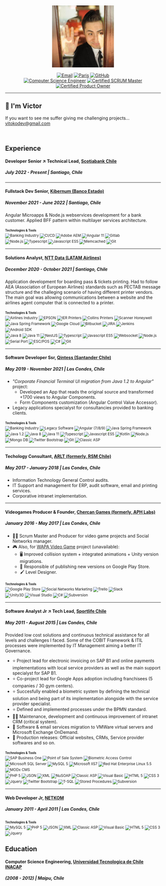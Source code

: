 <p align="center"><img src="profile.jpg" style="max-height: 200px" /></p>

<p align="center">
  <a href="mailto:vitokodev@gmail.com"><img src="https://img.shields.io/badge/Email-vitokodev%40gmail.com-red.svg" alt="Email"></a>
  <a href="https://maps.app.goo.gl/UtckGB3f3VXprdn69"><img src="https://img.shields.io/badge/Location-Rancagua%2C_Chile-00FFB4.svg" alt="Paris"></a>
  <a href="https://github.com/vitokodev"><img src="https://img.shields.io/badge/GitHub-Learning_Refuge-000000.svg" alt="GitHub"></a>
  <br>
  <a href="https://maps.app.goo.gl/UtckGB3f3VXprdn69"><img src="https://img.shields.io/badge/Computer_Science_Engineer-darkblue.svg" alt="Computer Science Engineer"></a>
  <a href="https://maps.app.goo.gl/UtckGB3f3VXprdn69"><img src="https://img.shields.io/badge/SCRUM_Master-blue.svg" alt="Certified SCRUM Master"></a>
  <a href="https://maps.app.goo.gl/UtckGB3f3VXprdn69"><img src="https://img.shields.io/badge/Product_Owner-blue.svg" alt="Certified Product Owner"></a>
</p>

---
## 👋 I'm Victor

If you want to see me suffer giving me challenging projects...
vitokodev@gmail.com

<br/>

## Experience

#### Developer Senior ↗ Technical Lead, [Scotiabank Chile](https://www.scotiabank.cl/)
##### July 2022 - Present | Santiago, Chile

--- 

#### Fullstack Dev Senior, [Kibernum (Banco Estado)](https://www.kibernum.com/)
##### November 2021 - June 2022 | Santiago, Chile

Angular Microapps & Node.js webservices development for a bank customer. Applied BFF pattern within multilayer services architecture.

<small>
  <small><b>Technologies & Tools</b></small>
  <br>
  <img src="https://img.shields.io/badge/Banking_Industry-red.svg" alt="Banking Industry"/>
  <img src="https://img.shields.io/badge/CI%2FCD-red.svg" alt="CI/CD"/>
  <img src="https://img.shields.io/badge/Adobe_AEM-blue.svg" alt="Adobe AEM"/>
  <img src="https://img.shields.io/badge/Angular 11-blue.svg" alt="Angular 11"/>
  <img src="https://img.shields.io/badge/Gitlab-blue.svg" alt="Gitlab"/>
  <br>
  <img src="https://img.shields.io/badge/Node.js-darkgreen.svg" alt="Node.js"/>
  <img src="https://img.shields.io/badge/Typescript-darkgreen.svg" alt="Typescript"/>
  <img src="https://img.shields.io/badge/Javascript_ES5-darkgreen.svg" alt="Javascript ES5"/>
  <img src="https://img.shields.io/badge/Memcached-darkgreen.svg" alt="Memcached"/>
  <img src="https://img.shields.io/badge/Git-darkgreen.svg" alt="Git"/>
</small>

--- 

#### Solutions Analyst, [NTT Data (LATAM Airlines)](https://cl.nttdata.com/)
##### December 2020 - October 2021  | Santiago, Chile
Application development for boarding pass & tickets printing. Had to follow AEA (Association of European Airlines) standards such as PECTAB message structure and the challeging scenario of having different printer vendors. The main goal was allowing communications between a website and the airlines agent computer that is connected to a printer.

<small>
  <small><b>Technologies & Tools</b></small>
  <br>
  <img src="https://img.shields.io/badge/Airlines_Industry-red.svg" alt="Airlines Industry"/>
  <img src="https://img.shields.io/badge/EPSON-red.svg" alt="EPSON"/>
  <img src="https://img.shields.io/badge/IER_Printers-red.svg" alt="IER Printers"/>
  <img src="https://img.shields.io/badge/Collins_Printers-red.svg" alt="Collins Printers"/>
  <img src="https://img.shields.io/badge/Scanner_Honeywell-red.svg" alt="Scanner Honeywell"/>
  <br>
  <img src="https://img.shields.io/badge/Java_Spring_Framework-blue.svg" alt="Java Spring Framework"/>
  <img src="https://img.shields.io/badge/Google_Cloud-blue.svg" alt="Google Cloud"/>
  <img src="https://img.shields.io/badge/Bitbucket-blue.svg" alt="Bitbucket"/>
  <img src="https://img.shields.io/badge/JIRA-blue.svg" alt="JIRA"/>
  <img src="https://img.shields.io/badge/Jenkins-blue.svg" alt="Jenkins"/>
  <img src="https://img.shields.io/badge/Android_SDK-blue.svg" alt="Android SDK"/>
  <br>
  <img src="https://img.shields.io/badge/Java_8-darkgreen.svg" alt="Java 8"/>
  <img src="https://img.shields.io/badge/Java_11-darkgreen.svg" alt="Java 11"/>
  <img src="https://img.shields.io/badge/NestJS-darkgreen.svg" alt="NestJS"/>
  <img src="https://img.shields.io/badge/Typescript-darkgreen.svg" alt="Typescript"/>
  <img src="https://img.shields.io/badge/Javascript_ES5-darkgreen.svg" alt="Javascript ES5"/>
  <img src="https://img.shields.io/badge/Websocket-darkgreen.svg" alt="Websocket"/>
  <img src="https://img.shields.io/badge/Node.js-darkgreen.svg" alt="Node.js"/>
  <img src="https://img.shields.io/badge/Serial_Port-darkgreen.svg" alt="Serial Port"/>
  <img src="https://img.shields.io/badge/ESC%2FPOS-darkgreen.svg" alt="ESC/POS"/>
  <img src="https://img.shields.io/badge/C%23-darkgreen.svg" alt="C#"/>
  <img src="https://img.shields.io/badge/Git-darkgreen.svg" alt="Git"/>
</small>

---

#### Software Developer Ssr, [Qintess (Santander Chile)](https://qintess.com/es)
##### May 2019 - November 2021  | Las Condes, Chile
* _"Corporate Financial Terminal UI migration from Java 1.2 to Angular"_ project:
  * Developed an App that reads the original source and transformed +1700 views to Angular Components.
  * Form Components customization (Angular Control Value Accessor).
* Legacy applications specialyst for consultancies provided to banking clients.

<small>
  <small><b>Technologies & Tools</b></small>
  <br>
  <img src="https://img.shields.io/badge/Banking_Industry-red.svg" alt="Banking Industry"/>
  <img src="https://img.shields.io/badge/Legacy_Software-red.svg" alt="Legacy Software"/>
  <img src="https://img.shields.io/badge/Angular_%287%2F8%2F9%29-blue.svg" alt="Angular (7/8/9)"/>
  <img src="https://img.shields.io/badge/Java_Spring_Framework-blue.svg" alt="Java Spring Framework"/>
  <br>
  <img src="https://img.shields.io/badge/Java_1.2-darkgreen.svg" alt="Java 1.2"/>
  <img src="https://img.shields.io/badge/Java_8-darkgreen.svg" alt="Java 8"/>
  <img src="https://img.shields.io/badge/Java_11-darkgreen.svg" alt="Java 11"/>
  <img src="https://img.shields.io/badge/Typescript-darkgreen.svg" alt="Typescript"/>
  <img src="https://img.shields.io/badge/Javascript_ES5-darkgreen.svg" alt="Javascript ES5"/>
  <img src="https://img.shields.io/badge/Kotlin-darkgreen.svg" alt="Kotlin"/>
  <img src="https://img.shields.io/badge/Node.js-darkgreen.svg" alt="Node.js"/>
  <img src="https://img.shields.io/badge/Mongo_DB-darkgreen.svg" alt="Mongo DB"/>
  <img src="https://img.shields.io/badge/Twitter_Bootstrap-darkgreen.svg" alt="Twitter Bootstrap"/>
  <img src="https://img.shields.io/badge/Git-darkgreen.svg" alt="Git"/>
  <img src="https://img.shields.io/badge/Classic_ASP-darkgreen.svg" alt="Classic ASP"/>
</small>


---

#### Techology Consultant, [ARLT (formerly, RSM Chile)](https://www.rsm.global/chile/es)
##### May 2017 - January 2018  | Las Condes, Chile
* Information Technology General Control audits.
* IT Support and management for ERP, audit software, email and printing services.
* Corporative intranet implementation.

---

#### Videogames Producer & Founder, [Chercan Games (formerly, APH Labs)](https://chercangames.com/)
##### January 2016 - May 2017  | Las Condes, Chile
* 👨‍💻 Scrum Master and Producer for video game projects and Social Networks manager.
* 🎮 Also, for [WAPA Video Game](https://www.youtube.com/watch?v=kWYQwQPSzWI) project (unavailable):
  * 🖥 Improved collision system + integrated animations + Unity version migrations.
  * 🚀 Responsible of publishing new versions on Google Play Store.
  * 🖌 Level Designer.

<small>
  <small><b>Technologies & Tools</b></small>
  <br>
  <img src="https://img.shields.io/badge/Google_Play_Store-red.svg" alt="Google Play Store"/>
  <img src="https://img.shields.io/badge/Social_Networks_Marketing-red.svg" alt="Social Networks Marketing"/>
  <img src="https://img.shields.io/badge/Trello-red.svg" alt="Trello"/>
  <img src="https://img.shields.io/badge/Slack-red.svg" alt="Slack"/>
  <br>
  <img src="https://img.shields.io/badge/Unity3D-blue.svg" alt="Unity3D"/>
  <img src="https://img.shields.io/badge/Visual_Studio-blue.svg" alt="Visual Studio"/>
  <img src="https://img.shields.io/badge/C%23-darkgreen.svg" alt="C#"/>
  <img src="https://img.shields.io/badge/Subversion-darkgreen.svg" alt="Subversion"/>
</small>

---
#### Software Analyst Jr ↗ Tech Lead, [Sportlife Chile](https://sportlife.cl/)
##### May 2011 - August 2015  | Las Condes, Chile
Provided low cost solutions and continuous technical assistance for all levels and challenges I faced. Some of the COBIT Framework & ITIL processes were implemented by IT Management aiming a better IT Governance.
* ⭐ Project lead for electronic invoicing on SAP B1 and online payments implementations with local service providers as well as the main support specialyst for SAP B1.
* ⭐ Co-project lead for Google Apps adoption including franchisees (5 companies / 30 gym centers).
* ⭐ Succesfully enabled a biometric system by defining the technical solution and being part of its implementation alongside with the service provider specialist.
* ⭐ Defined and implemented processes under the BPMN standard.
* 👨‍💻 Maintenance, development and continuous improvement of intranet CRM (critical system).
* 🚚 Software & email services migration to VMWare virtual servers and Microsoft Exchange OnDemand.
* 🚀 Production releases: Official websites, CRMs, Service provider softwares and so on.

<small>
  <small><b>Technologies & Tools</b></small>
  <br>
  <img src="https://img.shields.io/badge/SAP_Business_One-red.svg" alt="SAP Business One"/>
  <img src="https://img.shields.io/badge/Point_of_Sale-red.svg" alt="Point of Sale System"/>
  <img src="https://img.shields.io/badge/Biometric_Access_Control-red.svg" alt="Biometric Access Control"/>
  <br>
  <img src="https://img.shields.io/badge/Microsoft_SQL_Server-blue.svg" alt="Microsoft SQL Server"/>
  <img src="https://img.shields.io/badge/MySQL_5-blue.svg" alt="MySQL 5"/>
  <img src="https://img.shields.io/badge/Microsoft_IIS7-blue.svg" alt="Microsoft IIS7"/>
  <img src="https://img.shields.io/badge/Red_Hat_Enterprise_Linux_5.5-blue.svg" alt="Red Hat Enterprise Linux 5.5"/>
  <img src="https://img.shields.io/badge/MODx_CMS-blue.svg" alt="MODx CMS"/>
  <br>
  <img src="https://img.shields.io/badge/PHP_5-darkgreen.svg" alt="PHP 5"/>
  <img src="https://img.shields.io/badge/JSON-darkgreen.svg" alt="JSON"/>
  <img src="https://img.shields.io/badge/XML-darkgreen.svg" alt="XML"/>
  <img src="https://img.shields.io/badge/NuSOAP-darkgreen.svg" alt="NuSOAP"/>
  <img src="https://img.shields.io/badge/Classic_ASP-darkgreen.svg" alt="Classic ASP"/>
  <img src="https://img.shields.io/badge/Visual_Basic-darkgreen.svg" alt="Visual Basic"/>
  <img src="https://img.shields.io/badge/HTML_5-darkgreen.svg" alt="HTML 5"/>
  <img src="https://img.shields.io/badge/CSS_3-darkgreen.svg" alt="CSS 3"/>
  <img src="https://img.shields.io/badge/JQuery-darkgreen.svg" alt="Jquery"/>
  <img src="https://img.shields.io/badge/Twitter_Bootstrap-darkgreen.svg" alt="Twitter Bootstrap"/>
  <img src="https://img.shields.io/badge/T--SQL-darkgreen.svg" alt="T-SQL"/>
  <img src="https://img.shields.io/badge/Stored_Procedures-darkgreen.svg" alt="Stored Procedures"/>
  <img src="https://img.shields.io/badge/Subversion-darkgreen.svg" alt="Subversion"/>
</small>

---
#### Web Developer Jr, [NETKOM](https://web.archive.org/web/20110825013027/http://netkom.cl:80/web/)
##### January 2011 - April 2011  | Las Condes, Chile
<small>
  <small><b>Technologies & Tools</b></small>
  <br>
  <img src="https://img.shields.io/badge/MySQL_5-blue.svg" alt="MySQL 5"/>
  <img src="https://img.shields.io/badge/PHP_5-darkgreen.svg" alt="PHP 5"/>
  <img src="https://img.shields.io/badge/JSON-darkgreen.svg" alt="JSON"/>
  <img src="https://img.shields.io/badge/XML-darkgreen.svg" alt="XML"/>
  <img src="https://img.shields.io/badge/Classic_ASP-darkgreen.svg" alt="Classic ASP"/>
  <img src="https://img.shields.io/badge/Visual_Basic-darkgreen.svg" alt="Visual Basic"/>
  <img src="https://img.shields.io/badge/HTML_5-darkgreen.svg" alt="HTML 5"/>
  <img src="https://img.shields.io/badge/CSS_3-darkgreen.svg" alt="CSS 3"/>
  <img src="https://img.shields.io/badge/JQuery-darkgreen.svg" alt="Jquery"/>
</small>
<br/>

## Education

#### Computer Science Engineering, [Universidad Tecnologica de Chile INACAP](https://portales.inacap.cl/sobre-nosotros/universidad/)
##### (2008 - 2012)  | Maipu, Chile

